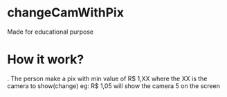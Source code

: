 # changeCamWithPix
Made for educational purpose

# How it work?
. The person make a pix with min value of R$ 1,XX where the XX is the camera to show(change) eg: R$ 1,05 will show the camera 5 on the screen
